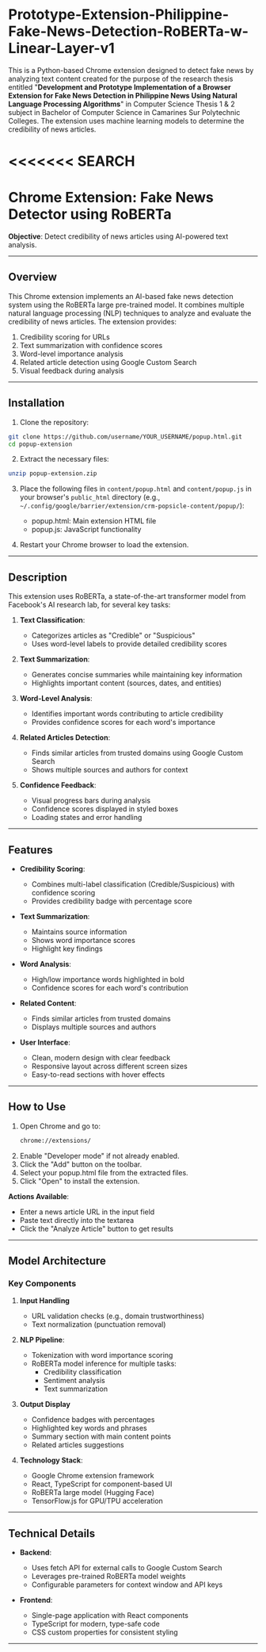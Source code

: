 # Prototype-Extension-Philippine-Fake-News-Detection-RoBERTa-w-Linear-Layer-v1

This is a Python-based Chrome extension designed to detect fake news by analyzing text content created for the purpose of the research thesis entitled "**Development and Prototype Implementation of a Browser Extension for Fake News Detection in Philippine News Using Natural Language Processing Algorithms**" in Computer Science Thesis 1 & 2 subject in Bachelor of Computer Science in Camarines Sur Polytechnic Colleges. The extension uses machine learning models to determine the credibility of news articles.

<<<<<<< SEARCH
=======
# Chrome Extension: Fake News Detector using RoBERTa

**Objective**: Detect credibility of news articles using AI-powered text analysis.

---

## Overview

This Chrome extension implements an AI-based fake news detection system using the RoBERTa large pre-trained model. It combines multiple natural language processing (NLP) techniques to analyze and evaluate the credibility of news articles. The extension provides:

1. Credibility scoring for URLs
2. Text summarization with confidence scores
3. Word-level importance analysis
4. Related article detection using Google Custom Search
5. Visual feedback during analysis

---

## Installation

1. Clone the repository:
```bash
git clone https://github.com/username/YOUR_USERNAME/popup.html.git
cd popup-extension
```

2. Extract the necessary files:
```bash
unzip popup-extension.zip
```

3. Place the following files in `content/popup.html` and `content/popup.js` in your browser's `public_html` directory (e.g., `~/.config/google/barrier/extension/crm-popsicle-content/popup/`):
   - popup.html: Main extension HTML file
   - popup.js: JavaScript functionality

4. Restart your Chrome browser to load the extension.

---

## Description

This extension uses RoBERTa, a state-of-the-art transformer model from Facebook's AI research lab, for several key tasks:

1. **Text Classification**:
   - Categorizes articles as "Credible" or "Suspicious"
   - Uses word-level labels to provide detailed credibility scores

2. **Text Summarization**:
   - Generates concise summaries while maintaining key information
   - Highlights important content (sources, dates, and entities)

3. **Word-Level Analysis**:
   - Identifies important words contributing to article credibility
   - Provides confidence scores for each word's importance

4. **Related Articles Detection**:
   - Finds similar articles from trusted domains using Google Custom Search
   - Shows multiple sources and authors for context

5. **Confidence Feedback**:
   - Visual progress bars during analysis
   - Confidence scores displayed in styled boxes
   - Loading states and error handling

---

## Features

- **Credibility Scoring**: 
  - Combines multi-label classification (Credible/Suspicious) with confidence scoring
  - Provides credibility badge with percentage score
  
- **Text Summarization**:
  - Maintains source information
  - Shows word importance scores
  - Highlight key findings

- **Word Analysis**:
  - High/low importance words highlighted in bold
  - Confidence scores for each word's contribution

- **Related Content**:
  - Finds similar articles from trusted domains
  - Displays multiple sources and authors

- **User Interface**:
  - Clean, modern design with clear feedback
  - Responsive layout across different screen sizes
  - Easy-to-read sections with hover effects

---

## How to Use

1. Open Chrome and go to:  
   ```bash
   chrome://extensions/
   ```
2. Enable "Developer mode" if not already enabled.
3. Click the "Add" button on the toolbar.
4. Select your popup.html file from the extracted files.
5. Click "Open" to install the extension.

**Actions Available**:
- Enter a news article URL in the input field
- Paste text directly into the textarea
- Click the "Analyze Article" button to get results

---

## Model Architecture

### Key Components

1. **Input Handling**
   - URL validation checks (e.g., domain trustworthiness)
   - Text normalization (punctuation removal)

2. **NLP Pipeline**:
   - Tokenization with word importance scoring
   - RoBERTa model inference for multiple tasks:
     - Credibility classification
     - Sentiment analysis
     - Text summarization

3. **Output Display**
   - Confidence badges with percentages
   - Highlighted key words and phrases
   - Summary section with main content points
   - Related articles suggestions

4. **Technology Stack**:
   - Google Chrome extension framework
   - React, TypeScript for component-based UI
   - RoBERTa large model (Hugging Face)
   - TensorFlow.js for GPU/TPU acceleration

---

## Technical Details

- **Backend**:
  - Uses fetch API for external calls to Google Custom Search
  - Leverages pre-trained RoBERTa model weights
  - Configurable parameters for context window and API keys

- **Frontend**:
  - Single-page application with React components
  - TypeScript for modern, type-safe code
  - CSS custom properties for consistent styling

---
